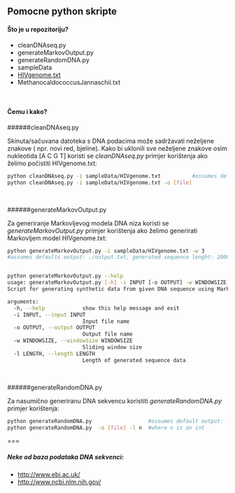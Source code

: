 Pomocne python skripte
---


#### Što je u repozitoriju?
+ cleanDNAseq.py
+ generateMarkovOutput.py
+ generateRandomDNA.py
+ sampleData
 + [HIVgenome.txt](http://www.ncbi.nlm.nih.gov/nuccore/9629357?report=fasta)
 + MethanocaldococcusJannaschii.txt 

<br>

#### Čemu i kako?


######cleanDNAseq.py

Skinuta/sačuvana datoteka s DNA podacima može sadržavati neželjene znakove ( npr. novi red, bjeline). Kako bi uklonili sve neželjene znakove osim nukleotida [A C G T] koristi se *cleanDNAseq.py* 
primjer korištenja ako želimo počistiti HIVgenome.txt:
```bash
python cleanDNAseq.py -i sampleData/HIVgenome.txt          #assumes default output: ./cleanDNA.txt
python cleanDNAseq.py -i sampleData/HIVgenome.txt -o [file]
```
<br>

######generateMarkovOutput.py

Za generiranje Markovljevog modela DNA niza koristi se  *generateMarkovOutput.py*
primjer korištenja ako želimo generirati Markovljem model HIVgenome.txt:
```bash
python generateMarkovOutput.py -i sampleData/HIVgenome.txt -w 3  
#assumes defaults output: ./output.txt, generated sequence lenght: 2000


python generateMarkovOutput.py --help
usage: generateMarkovOutput.py [-h] -i INPUT [-o OUTPUT] -w WINDOWSIZE  [-l LENGTH]
Script for generating synthetic data from given DNA sequence using MarkovModel

arguments:
  -h, --help            show this help message and exit
  -i INPUT, --input INPUT
                        Input file name
  -o OUTPUT, --output OUTPUT
                        Output file name
  -w WINDOWSIZE, --windowSize WINDOWSIZE
                        Sliding window size
  -l LENGTH, --length LENGTH
                        Length of generated sequence data
```
<br>

######generateRandomDNA.py

Za nasumično generiranu DNA sekvencu koristiti *generateRandomDNA.py*
primjer korištenja:
```bash
python generateRandomDNA.py                  #assumes default output: ./randomSequence.txt, sequence length: 2000
python generateRandomDNA.py  -o [file] -l n  #where n is an int
```

===

##### Neke od baza podataka DNA sekvenci:
+ http://www.ebi.ac.uk/
+ http://www.ncbi.nlm.nih.gov/


